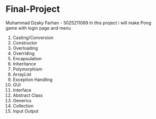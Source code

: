 # Final-Project

Muhammad Dzaky Farhan - 5025211069
In this project i will make Pong game with login page and menu

1. Casting/Conversion
2. Constructor
3. Overloading
4. Overriding
5. Encapsulation
6. Inheritance
7. Polymorphism
8. ArrayList
9. Exception Handling
10. GUI
11. Interface
12. Abstract Class
13. Generics
14. Collection
15. Input Output